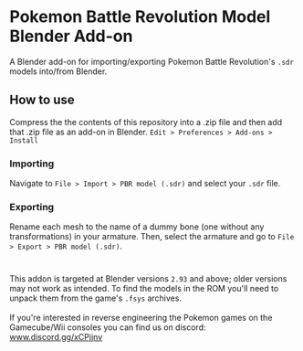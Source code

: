 # Pokemon Battle Revolution Model Blender Add-on
A Blender add-on for importing/exporting Pokemon Battle Revolution's `.sdr` models into/from Blender.

## How to use
Compress the the contents of this repository into a .zip file and then add that .zip file as an add-on in Blender. 
`Edit > Preferences > Add-ons > Install`

### Importing
Navigate to `File > Import > PBR model (.sdr)` and select your `.sdr` file.

### Exporting
Rename each mesh to the name of a dummy bone (one without any transformations) in your armature. Then, select the armature and go to `File > Export > PBR model (.sdr)`.
#
This addon is targeted at Blender versions `2.93` and above; older versions may not work as intended. To find the models in the ROM you'll need to unpack them from the game's `.fsys` archives.
<br/><br/>
If you're interested in reverse engineering the Pokemon games on the Gamecube/Wii consoles you can find us on discord:
www.discord.gg/xCPjjnv
